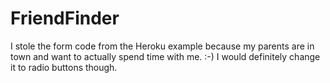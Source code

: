 # FriendFinder

I stole the form code from the Heroku example because my parents are in town and want to actually spend time with me. :-)
I would definitely change it to radio buttons though.
